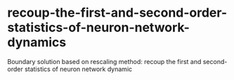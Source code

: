 # recoup-the-first-and-second-order-statistics-of-neuron-network-dynamics
Boundary solution based on rescaling method: recoup the first and second-order statistics of neuron network dynamic
